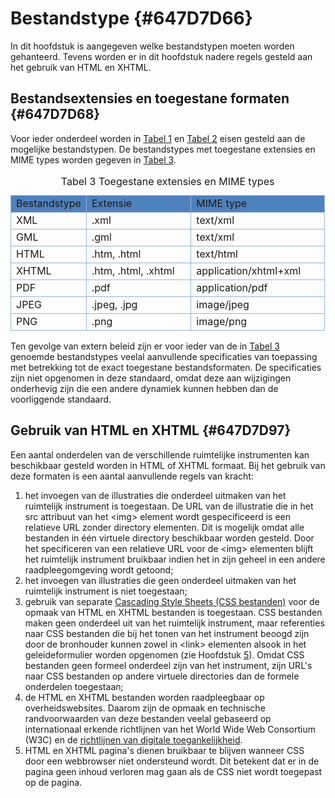 # Bestandstype {#647D7D66}

In dit hoofdstuk is aangegeven welke bestandstypen moeten worden gehanteerd. Tevens worden er in dit hoofdstuk nadere regels gesteld aan het gebruik van HTML en XHTML.

## Bestandsextensies en toegestane formaten {#647D7D68}

Voor ieder onderdeel worden in <a href='#T001'>Tabel 1</a> en <a href='#T002'>Tabel 2</a> eisen gesteld aan de mogelijke bestandstypen. De bestandstypes met toegestane extensies en MIME types worden gegeven in <a href='#T003'>Tabel 3</a>.<br/>
<table style='width: 100%;' id='T003'><caption>Tabel 3 Toegestane extensies en MIME types</caption>
<colgroup><col id='col1' style='width: 24.075358298659268%;'>
<col id='col2' style='width: 33.33333333333333%;'>
<col id='col3' style='width: 42.5913083680074%;'>
</colgroup>
<tbody valign='top'><tr><td align='left' style='border-top: 0.5pt solid #95B3D7; border-left: 0.5pt solid #95B3D7; border-bottom: 0.5pt solid #95B3D7; border-right: 0.5pt solid #95B3D7; background-color: #4F81BD;'>Bestandstype<br/>
</td>
<td align='left' style='border-top: 0.5pt solid #95B3D7; border-left: 0.5pt solid #95B3D7; border-bottom: 0.5pt solid #95B3D7; border-right: 0.5pt solid #95B3D7; background-color: #4F81BD;'>Extensie<br/>
</td>
<td align='left' style='border-top: 0.5pt solid #95B3D7; border-left: 0.5pt solid #95B3D7; border-bottom: 0.5pt solid #95B3D7; border-right: 0.5pt solid #95B3D7; background-color: #4F81BD;'>MIME type<br/>
</td>
</tr>
<tr><td align='left' style='border-top: 0.5pt solid #95B3D7; border-left: 0.5pt solid #95B3D7; border-bottom: 0.5pt solid #95B3D7; border-right: 0.5pt solid #95B3D7; background-color: none;'>XML<br/>
</td>
<td align='left' style='border-top: 0.5pt solid #95B3D7; border-left: 0.5pt solid #95B3D7; border-bottom: 0.5pt solid #95B3D7; border-right: 0.5pt solid #95B3D7; background-color: none;'>.xml<br/>
</td>
<td align='left' style='border-top: 0.5pt solid #95B3D7; border-left: 0.5pt solid #95B3D7; border-bottom: 0.5pt solid #95B3D7; border-right: 0.5pt solid #95B3D7; background-color: none;'>text/xml<br/>
</td>
</tr>
<tr><td align='left' style='border-top: 0.5pt solid #95B3D7; border-left: 0.5pt solid #95B3D7; border-bottom: 0.5pt solid #95B3D7; border-right: 0.5pt solid #95B3D7; background-color: none;'>GML<br/>
</td>
<td align='left' style='border-top: 0.5pt solid #95B3D7; border-left: 0.5pt solid #95B3D7; border-bottom: 0.5pt solid #95B3D7; border-right: 0.5pt solid #95B3D7; background-color: none;'>.gml<br/>
</td>
<td align='left' style='border-top: 0.5pt solid #95B3D7; border-left: 0.5pt solid #95B3D7; border-bottom: 0.5pt solid #95B3D7; border-right: 0.5pt solid #95B3D7; background-color: none;'>text/xml<br/>
</td>
</tr>
<tr><td align='left' style='border-top: 0.5pt solid #95B3D7; border-left: 0.5pt solid #95B3D7; border-bottom: 0.5pt solid #95B3D7; border-right: 0.5pt solid #95B3D7; background-color: none;'>HTML<br/>
</td>
<td align='left' style='border-top: 0.5pt solid #95B3D7; border-left: 0.5pt solid #95B3D7; border-bottom: 0.5pt solid #95B3D7; border-right: 0.5pt solid #95B3D7; background-color: none;'>.htm, .html<br/>
</td>
<td align='left' style='border-top: 0.5pt solid #95B3D7; border-left: 0.5pt solid #95B3D7; border-bottom: 0.5pt solid #95B3D7; border-right: 0.5pt solid #95B3D7; background-color: none;'>text/html<br/>
</td>
</tr>
<tr><td align='left' style='border-top: 0.5pt solid #95B3D7; border-left: 0.5pt solid #95B3D7; border-bottom: 0.5pt solid #95B3D7; border-right: 0.5pt solid #95B3D7; background-color: none;'>XHTML<br/>
</td>
<td align='left' style='border-top: 0.5pt solid #95B3D7; border-left: 0.5pt solid #95B3D7; border-bottom: 0.5pt solid #95B3D7; border-right: 0.5pt solid #95B3D7; background-color: none;'>.htm, .html, .xhtml<br/>
</td>
<td align='left' style='border-top: 0.5pt solid #95B3D7; border-left: 0.5pt solid #95B3D7; border-bottom: 0.5pt solid #95B3D7; border-right: 0.5pt solid #95B3D7; background-color: none;'>application/xhtml+xml<br/>
</td>
</tr>
<tr><td align='left' style='border-top: 0.5pt solid #95B3D7; border-left: 0.5pt solid #95B3D7; border-bottom: 0.5pt solid #95B3D7; border-right: 0.5pt solid #95B3D7; background-color: none;'>PDF<br/>
</td>
<td align='left' style='border-top: 0.5pt solid #95B3D7; border-left: 0.5pt solid #95B3D7; border-bottom: 0.5pt solid #95B3D7; border-right: 0.5pt solid #95B3D7; background-color: none;'>.pdf<br/>
</td>
<td align='left' style='border-top: 0.5pt solid #95B3D7; border-left: 0.5pt solid #95B3D7; border-bottom: 0.5pt solid #95B3D7; border-right: 0.5pt solid #95B3D7; background-color: none;'>application/pdf<br/>
</td>
</tr>
<tr><td align='left' style='border-top: 0.5pt solid #95B3D7; border-left: 0.5pt solid #95B3D7; border-bottom: 0.5pt solid #95B3D7; border-right: 0.5pt solid #95B3D7; background-color: none;'>JPEG<br/>
</td>
<td align='left' style='border-top: 0.5pt solid #95B3D7; border-left: 0.5pt solid #95B3D7; border-bottom: 0.5pt solid #95B3D7; border-right: 0.5pt solid #95B3D7; background-color: none;'>.jpeg, .jpg<br/>
</td>
<td align='left' style='border-top: 0.5pt solid #95B3D7; border-left: 0.5pt solid #95B3D7; border-bottom: 0.5pt solid #95B3D7; border-right: 0.5pt solid #95B3D7; background-color: none;'>image/jpeg<br/>
</td>
</tr>
<tr><td align='left' style='border-top: 0.5pt solid #95B3D7; border-left: 0.5pt solid #95B3D7; border-bottom: 0.5pt solid #95B3D7; border-right: 0.5pt solid #95B3D7; background-color: none;'>PNG<br/>
</td>
<td align='left' style='border-top: 0.5pt solid #95B3D7; border-left: 0.5pt solid #95B3D7; border-bottom: 0.5pt solid #95B3D7; border-right: 0.5pt solid #95B3D7; background-color: none;'>.png<br/>
</td>
<td align='left' style='border-top: 0.5pt solid #95B3D7; border-left: 0.5pt solid #95B3D7; border-bottom: 0.5pt solid #95B3D7; border-right: 0.5pt solid #95B3D7; background-color: none;'>image/png <br/>
</td>
</tr>
</tbody>
</table>

Ten gevolge van extern beleid zijn er voor ieder van de in <a href='#T003'>Tabel 3</a> genoemde bestandstypes veelal aanvullende specificaties van toepassing met betrekking tot de exact toegestane bestandsformaten. De specificaties zijn niet opgenomen in deze standaard, omdat deze aan wijzigingen onderhevig zijn die een andere dynamiek kunnen hebben dan de voorliggende standaard.<br/>
## Gebruik van HTML en XHTML {#647D7D97}

Een aantal onderdelen van de verschillende ruimtelijke instrumenten kan beschikbaar gesteld worden in HTML of XHTML formaat. Bij het gebruik van deze formaten is een aantal aanvullende regels van kracht:

<ol><li>het invoegen van de illustraties die onderdeel uitmaken van het ruimtelijk instrument is toegestaan. De URL van de illustratie die in het src attribuut van het &lt;img&gt; element wordt gespecificeerd is een relatieve URL zonder directory elementen. Dit is mogelijk omdat alle bestanden in één virtuele directory beschikbaar worden gesteld. Door het specificeren van een relatieve URL voor de &lt;img&gt; elementen blijft het ruimtelijk instrument bruikbaar indien het in zijn geheel in een andere raadpleegomgeving wordt getoond;</li>
<li>het invoegen van illustraties die geen onderdeel uitmaken van het ruimtelijk instrument is niet toegestaan;</li>
<li>gebruik van separate <a href='https://www.w3.org/Style/CSS/' target='_blank'>Cascading Style Sheets (CSS bestanden)</a> voor de opmaak van HTML en XHTML bestanden is toegestaan. CSS bestanden maken geen onderdeel uit van het ruimtelijk instrument, maar referenties naar CSS bestanden die bij het tonen van het instrument beoogd zijn door de bronhouder kunnen zowel in &lt;link&gt; elementen alsook in het geleideformulier worden opgenomen (zie Hoofdstuk <a href='#647D7DE7'>5</a>). Omdat CSS bestanden geen formeel onderdeel zijn van het instrument, zijn URL's naar CSS bestanden op andere virtuele directories dan de formele onderdelen toegestaan;</li>
<li>de HTML en XHTML bestanden worden raadpleegbaar op overheidswebsites. Daarom zijn de opmaak en technische randvoorwaarden van deze bestanden veelal gebaseerd op internationaal erkende richtlijnen van het World Wide Web Consortium (W3C) en de <a href='https://www.digitaleoverheid.nl/overzicht-van-alle-onderwerpen/digitale-inclusie/digitaal-toegankelijk/' target='_blank'>richtlijnen van digitale toegankelijkheid</a>.</li>
<li>HTML en XHTML pagina's dienen bruikbaar te blijven wanneer CSS door een webbrowser niet ondersteund wordt. Dit betekent dat er in de pagina geen inhoud verloren mag gaan als de CSS niet wordt toegepast op de pagina.</li>
</ol>

